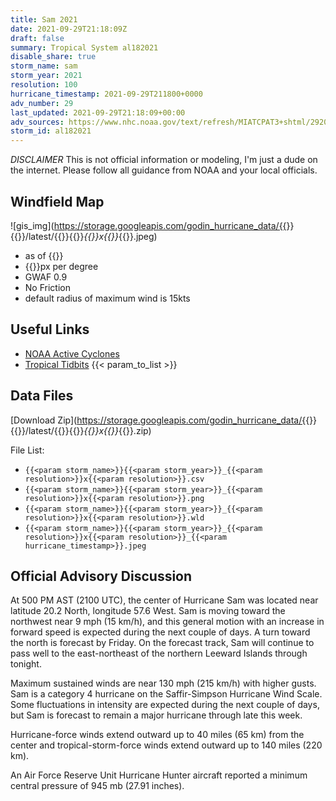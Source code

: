 ```yaml
---
title: Sam 2021
date: 2021-09-29T21:18:09Z
draft: false
summary: Tropical System al182021
disable_share: true
storm_name: sam
storm_year: 2021
resolution: 100
hurricane_timestamp: 2021-09-29T211800+0000
adv_number: 29
last_updated: 2021-09-29T21:18:09+00:00
adv_sources: https://www.nhc.noaa.gov/text/refresh/MIATCPAT3+shtml/292050.shtml;https://www.nhc.noaa.gov/refresh/graphics_at3+shtml/205302.shtml?cone
storm_id: al182021
---
```

*DISCLAIMER* This is not official information or modeling, I'm just a dude on the internet.  Please follow all guidance from NOAA and your local officials.

## Windfield Map
![gis_img](https://storage.googleapis.com/godin_hurricane_data/{{<param storm_name>}}{{<param storm_year>}}/latest/{{<param storm_name>}}{{<param storm_year>}}_{{<param resolution>}}x{{<param resolution>}}_{{<param hurricane_timestamp>}}.jpeg)

- as of {{<param last_updated>}}
- {{<param resolution>}}px per degree
- GWAF 0.9
- No Friction
- default radius of maximum wind is 15kts

## Useful Links
- [NOAA Active Cyclones](https://www.nhc.noaa.gov/)
- [Tropical Tidbits](https://www.tropicaltidbits.com/storminfo/)
{{< param_to_list >}}

## Data Files
[Download Zip](https://storage.googleapis.com/godin_hurricane_data/{{<param storm_name>}}{{<param storm_year>}}/latest/{{<param storm_name>}}{{<param storm_year>}}_{{<param resolution>}}x{{<param resolution>}}_{{<param hurricane_timestamp>}}.zip)

File List:
- `{{<param storm_name>}}{{<param storm_year>}}_{{<param resolution>}}x{{<param resolution>}}.csv`
- `{{<param storm_name>}}{{<param storm_year>}}_{{<param resolution>}}x{{<param resolution>}}.png`
- `{{<param storm_name>}}{{<param storm_year>}}_{{<param resolution>}}x{{<param resolution>}}.wld`
- `{{<param storm_name>}}{{<param storm_year>}}_{{<param resolution>}}x{{<param resolution>}}_{{<param hurricane_timestamp>}}.jpeg`


## Official Advisory Discussion
At 500 PM AST (2100 UTC), the center of Hurricane Sam was located
near latitude 20.2 North, longitude 57.6 West. Sam is moving toward
the northwest near 9 mph (15 km/h), and this general motion with an
increase in forward speed is expected during the next couple of
days.  A turn toward the north is forecast by Friday.  On the
forecast track, Sam will continue to pass well to the 
east-northeast of the northern Leeward Islands through tonight.
 
Maximum sustained winds are near 130 mph (215 km/h) with higher
gusts.  Sam is a category 4 hurricane on the Saffir-Simpson
Hurricane Wind Scale.  Some fluctuations in intensity are expected
during the next couple of days, but Sam is forecast to remain a
major hurricane through late this week.
 
Hurricane-force winds extend outward up to 40 miles (65 km) from the
center and tropical-storm-force winds extend outward up to 140 miles
(220 km).
 
An Air Force Reserve Unit Hurricane Hunter aircraft reported a 
minimum central pressure of 945 mb (27.91 inches).
